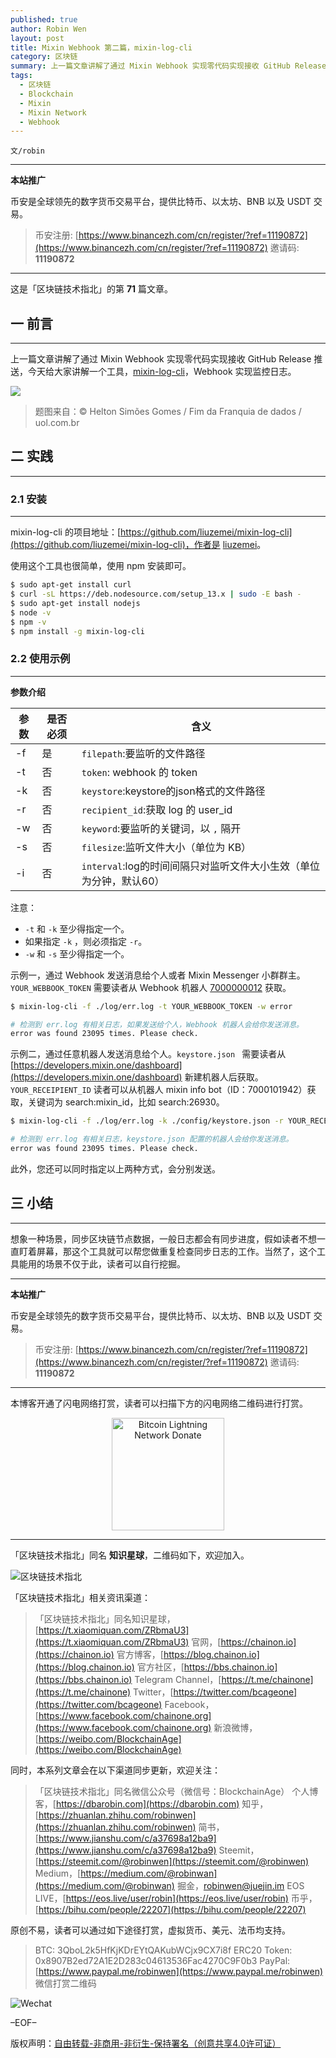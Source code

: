 ```yaml
---
published: true
author: Robin Wen
layout: post
title: Mixin Webhook 第二篇，mixin-log-cli
category: 区块链
summary: 上一篇文章讲解了通过 Mixin Webhook 实现零代码实现接收 GitHub Release 推送，今天给大家讲解一个工具，mixin-log-cli，Webhook 实现监控日志。想象一种场景，同步区块链节点数据，一般日志都会有同步进度，假如读者不想一直盯着屏幕，那这个工具就可以帮您做重复检查同步日志的工作。当然了，这个工具能用的场景不仅于此，读者可以自行挖掘。
tags:
  - 区块链
  - Blockchain
  - Mixin
  - Mixin Network
  - Webhook
---
```


`文/robin`

***

**本站推广**

币安是全球领先的数字货币交易平台，提供比特币、以太坊、BNB 以及 USDT 交易。

> 币安注册: [https://www.binancezh.com/cn/register/?ref=11190872](https://www.binancezh.com/cn/register/?ref=11190872)
> 邀请码: **11190872**

***

这是「区块链技术指北」的第 **71** 篇文章。

## 一 前言
***

上一篇文章讲解了通过 Mixin Webhook 实现零代码实现接收 GitHub Release 推送，今天给大家讲解一个工具，[mixin-log-cli](https://github.com/liuzemei/mixin-log-cli)，Webhook 实现监控日志。

![](https://cdn.dbarobin.com/dkugonh.png)

> 题图来自：© Helton Simões Gomes / Fim da Franquia de dados / uol.com.br

## 二 实践
***

### 2.1 安装
***

mixin-log-cli 的项目地址：[https://github.com/liuzemei/mixin-log-cli](https://github.com/liuzemei/mixin-log-cli)，作者是 [liuzemei](https://github.com/liuzemei/)。

使用这个工具也很简单，使用 npm 安装即可。

``` bash
$ sudo apt-get install curl
$ curl -sL https://deb.nodesource.com/setup_13.x | sudo -E bash -
$ sudo apt-get install nodejs
$ node -v
$ npm -v
$ npm install -g mixin-log-cli
```

### 2.2 使用示例
***

**参数介绍**

| 参数 | 是否必须 | 含义 |
| - | ---- | ----------------- |
| -f | 是 | `filepath`:要监听的文件路径 |
| -t | 否 | `token`: webhook 的 token |
| -k | 否 | `keystore`:keystore的json格式的文件路径 |
| -r | 否 | `recipient_id`:获取 log 的 user_id |
| -w | 否 | `keyword`:要监听的关键词，以 `,` 隔开 |
| -s | 否 | `filesize`:监听文件大小（单位为 KB） |
| -i | 否 | `interval`:log的时间间隔只对监听文件大小生效（单位为分钟，默认60） |

注意：

* `-t` 和 `-k` 至少得指定一个。
* 如果指定 `-k` ，则必须指定 `-r`。
* `-w` 和 `-s` 至少得指定一个。

示例一，通过 Webhook 发送消息给个人或者 Mixin Messenger 小群群主。`YOUR_WEBBOOK_TOKEN` 需要读者从 Webhook 机器人 [7000000012](https://mixin.one/codes/4d792128-1db8-4baf-8d90-d0d8189a4a7e) 获取。

``` bash
$ mixin-log-cli -f ./log/err.log -t YOUR_WEBBOOK_TOKEN -w error

# 检测到 err.log 有相关日志，如果发送给个人，Webhook 机器人会给你发送消息。
error was found 23095 times. Please check.
```

示例二，通过任意机器人发送消息给个人。`keystore.json ` 需要读者从 [https://developers.mixin.one/dashboard](https://developers.mixin.one/dashboard) 新建机器人后获取。`YOUR_RECEIPIENT_ID` 读者可以从机器人 mixin info bot（ID：7000101942）获取，关键词为 search:mixin_id，比如 search:26930。

``` bash
$ mixin-log-cli -f ./log/err.log -k ./config/keystore.json -r YOUR_RECEIPIENT_ID  -w error

# 检测到 err.log 有相关日志，keystore.json 配置的机器人会给你发送消息。
error was found 23095 times. Please check.
```

此外，您还可以同时指定以上两种方式，会分别发送。

## 三 小结
***

想象一种场景，同步区块链节点数据，一般日志都会有同步进度，假如读者不想一直盯着屏幕，那这个工具就可以帮您做重复检查同步日志的工作。当然了，这个工具能用的场景不仅于此，读者可以自行挖掘。

***

**本站推广**

币安是全球领先的数字货币交易平台，提供比特币、以太坊、BNB 以及 USDT 交易。

> 币安注册: [https://www.binancezh.com/cn/register/?ref=11190872](https://www.binancezh.com/cn/register/?ref=11190872)
> 邀请码: **11190872**

***

本博客开通了闪电网络打赏，读者可以扫描下方的闪电网络二维码进行打赏。

<center><img title="Bitcoin Lightning Network Donate" width="180" height="180" src="https://lnd.hoo.com/api/generate?openid=TruSwjrK2q57V484Tf0u&isimg=1" alt="Bitcoin Lightning Network Donate"/></center>

***

「区块链技术指北」同名 **知识星球**，二维码如下，欢迎加入。

![区块链技术指北](https://cdn.dbarobin.com/3YzonTR.png)

「区块链技术指北」相关资讯渠道：

> 「区块链技术指北」同名知识星球，[https://t.xiaomiquan.com/ZRbmaU3](https://t.xiaomiquan.com/ZRbmaU3)
> 官网，[https://chainon.io](https://chainon.io)
> 官方博客，[https://blog.chainon.io](https://blog.chainon.io)
> 官方社区，[https://bbs.chainon.io](https://bbs.chainon.io)
> Telegram Channel，[https://t.me/chainone](https://t.me/chainone)
> Twitter，[https://twitter.com/bcageone](https://twitter.com/bcageone)
> Facebook，[https://www.facebook.com/chainone.org](https://www.facebook.com/chainone.org)
> 新浪微博，[https://weibo.com/BlockchainAge](https://weibo.com/BlockchainAge)

同时，本系列文章会在以下渠道同步更新，欢迎关注：

> 「区块链技术指北」同名微信公众号（微信号：BlockchainAge）
> 个人博客，[https://dbarobin.com](https://dbarobin.com)
> 知乎，[https://zhuanlan.zhihu.com/robinwen](https://zhuanlan.zhihu.com/robinwen)
> 简书，[https://www.jianshu.com/c/a37698a12ba9](https://www.jianshu.com/c/a37698a12ba9)
> Steemit，[https://steemit.com/@robinwen](https://steemit.com/@robinwen)
> Medium，[https://medium.com/@robinwan](https://medium.com/@robinwan)
> 掘金，[robinwen@juejin.im](https://juejin.im/user/5673ccae60b2260ee435f89a/posts)
> EOS LIVE，[https://eos.live/user/robin](https://eos.live/user/robin)
> 币乎，[https://bihu.com/people/22207](https://bihu.com/people/22207)

原创不易，读者可以通过如下途径打赏，虚拟货币、美元、法币均支持。

> BTC: 3QboL2k5HfKjKDrEYtQAKubWCjx9CX7i8f
> ERC20 Token: 0x8907B2ed72A1E2D283c04613536Fac4270C9F0b3
> PayPal: [https://www.paypal.me/robinwen](https://www.paypal.me/robinwen)
> 微信打赏二维码

![Wechat](https://cdn.dbarobin.com/SzoNl5b.jpg)

–EOF–

版权声明：[自由转载-非商用-非衍生-保持署名（创意共享4.0许可证）](http://creativecommons.org/licenses/by-nc-nd/4.0/deed.zh)
